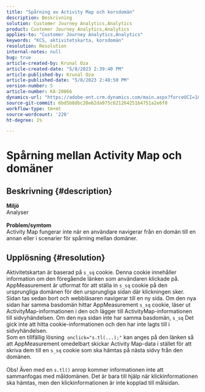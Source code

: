 ```yaml
---
title: "Spårning av Activity Map och korsdomän"
description: Beskrivning
solution: Customer Journey Analytics,Analytics
product: Customer Journey Analytics,Analytics
applies-to: "Customer Journey Analytics,Analytics"
keywords: "KCS, aktivitetskarta, korsdomän"
resolution: Resolution
internal-notes: null
bug: true
article-created-by: Krunal Oza
article-created-date: "5/8/2023 2:39:40 PM"
article-published-by: Krunal Oza
article-published-date: "5/8/2023 2:40:50 PM"
version-number: 5
article-number: KA-20866
dynamics-url: "https://adobe-ent.crm.dynamics.com/main.aspx?forceUCI=1&pagetype=entityrecord&etn=knowledgearticle&id=01b5e223-aeed-ed11-8849-6045bd006268"
source-git-commit: 6bd5b8dbc20e62da975c621264251b4751a2e6f0
workflow-type: tm+mt
source-wordcount: '220'
ht-degree: 1%

---
```


# Spårning mellan Activity Map och domäner

## Beskrivning {#description}

<b>Miljö</b><br>Analyser<br> <br><b>Problem/symtom</b><br>Activity Map fungerar inte när en användare navigerar från en domän till en annan eller i scenarier för spårning mellan domäner.

## Upplösning {#resolution}

Aktivitetskartan är baserad på `s_sq` cookie. Denna cookie innehåller information om den föregående länken som användaren klickade på.<br>AppMeasurement är utformat för att ställa in `s_sq` cookie på den ursprungliga domänen för den ursprungliga sidan där klickningen sker. Sidan tas sedan bort och webbläsaren navigerar till en ny sida. Om den nya sidan har samma basdomän hittar AppMeasurement `s_sq` cookie, läser ut ActivityMap-informationen i den och lägger till ActivityMap-informationen till sidvyhändelsen. Om den nya sidan inte har samma basdomän, `s_sq` Det gick inte att hitta cookie-informationen och den har inte lagts till i sidvyhändelsen.<br>Som en tillfällig lösning  `onclick="s.tl(...);"` kan anges på den länken så att AppMeasurement omedelbart skickar Activity Map-data i stället för att skriva dem till en `s_sq` cookie som ska hämtas på nästa sidvy från den domänen.<br> <br>Obs! Även med en `s.tl()` anrop kommer informationen inte att sammanfogas med måldomänen. Det är bara till hjälp när klickinformationen ska hämtas, men den klickinformationen är inte kopplad till målsidan.<br>



